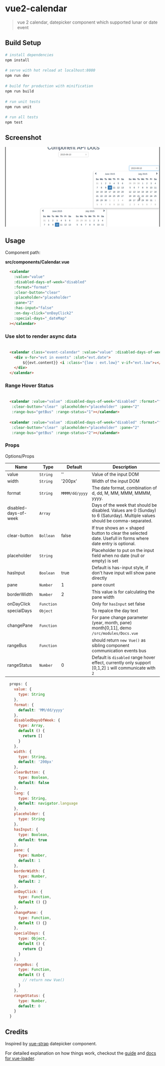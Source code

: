 # vue2-calendar

> vue 2 calendar, datepicker component which supported lunar or date event

## Build Setup

``` bash
# install dependencies
npm install

# serve with hot reload at localhost:8080
npm run dev

# build for production with minification
npm run build

# run unit tests
npm run unit

# run all tests
npm test
```

## Screenshot


![](src/assets/demo.gif?1477232397)



## Usage

Component path:

**src/components/Calendar.vue**



```html
  <calendar
    :value="value"
    :disabled-days-of-week="disabled"
    :format="format"
    :clear-button="clear"
    :placeholder="placeholder"
    :pane="2"
    :has-input="false"
    :on-day-click="onDayClick2"
    :special-days="_dateMap"
  ></calendar>

```

### Use slot to render async data



```html

  <calendar class="event-calendar" :value="value" :disabled-days-of-week="disabled" :format="format" :clear-button="clear" :placeholder="placeholder" :pane="2" :has-input="false" :on-day-click="onDayClick3" :change-pane="changePane">
    <div v-for="evt in events" :slot="evt.date">
        ${{evt.content}} <i :class="{low : evt.low}" v-if="evt.low">↓</i>
    </div>
  </calendar>

```


### Range Hover Status

```html

  <calendar :value="value" :disabled-days-of-week="disabled" :format="format"
   :clear-button="clear" :placeholder="placeholder" :pane="2"
   :range-bus="getBus" :range-status="1"></calendar>

  <calendar :value="value" :disabled-days-of-week="disabled" :format="format"
   :clear-button="clear" :placeholder="placeholder" :pane="2"
   :range-bus="getBus" :range-status="2"></calendar>

```



### Props

Options/Props


|          Name         |    Type    |    Default     |                                                         Description                                                         |
| --------------------- | ---------- | -------------- | --------------------------------------------------------------------------------------------------------------------------- |
| value                 | `String`   | ''             | Value of the input DOM                                                                                                      |
| width                 | `String`   | '200px'        | Width of the input DOM                                                                                                      |
| format                | `String`   | `MMMM/dd/yyyy` | The date format, combination of d, dd, M, MM, MMM, MMMM, yyyy.                                                              |
| disabled-days-of-week | `Array`    |                | Days of the week that should be disabled. Values are 0 (Sunday) to 6 (Saturday). Multiple values should be comma-separated. |
| clear-button          | `Bollean`  | false          | If true shows an × shaped button to clear the selected date. Usefull in forms where date entry is optional.                 |
| placeholder           | `String`   |                | Placeholder to put on the input field when no date (null or empty) is set                                                   |
| hasInput              | `Boolean`  | true           | Default is has-input style, if don't have input will show pane directly                                                     |
| pane                  | `Number`   | 1              | pane count                                                                                                                  |
| borderWidth           | `Number`   | 2              | This value is for calculating the pane width                                                                                |
| onDayClick            | `Function` |                | Only for `hasInput` set false                                                                                               |
| specialDays           | `Object`   |                | To repalce the day text                                                                                                     |
| changePane            | `Function` |                | For pane change parameter (year, month, pane) month[0,11], demo `/src/modules/Docs.vue`                                     |
| rangeBus              | `Function` |                | should return `new Vue()` as sibling component communication events bus                                                                   |
| rangeStatus           | `Number`   | 0              | Default is `disabled` range hover effect,  currently only support [0,1,2] `1` will communicate with `2`                                                                                                                         |


```javascript
  props: {
    value: {
      type: String
    },
    format: {
      default: 'MM/dd/yyyy'
    },
    disabledDaysOfWeek: {
      type: Array,
      default () {
        return []
      }
    },
    width: {
      type: String,
      default: '200px'
    },
    clearButton: {
      type: Boolean,
      default: false
    },
    lang: {
      type: String,
      default: navigator.language
    },
    placeholder: {
      type: String
    },
    hasInput: {
      type: Boolean,
      default: true
    },
    pane: {
      type: Number,
      default: 1
    },
    borderWidth: {
      type: Number,
      default: 2
    },
    onDayClick: {
      type: Function,
      default () {}
    },
    changePane: {
      type: Function,
      default () {}
    },
    specialDays: {
      type: Object,
      default () {
        return {}
      }
    },
    rangeBus: {
      type: Function,
      default () {
        // return new Vue()
      }
    },
    rangeStatus: {
      type: Number,
      default: 0
    }
  }
```


## Credits


Inspired by [vue-strap](https://github.com/yuche/vue-strap) datepicker component.



For detailed explanation on how things work, checkout the [guide](http://vuejs-templates.github.io/webpack/) and [docs for vue-loader](http://vuejs.github.io/vue-loader).
